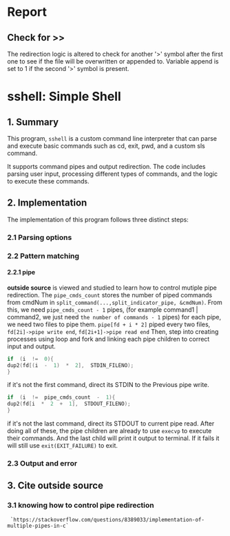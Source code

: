 # Report

## Check for >>
The redirection logic is altered to check for another '>' symbol after 
the first one to see if the file will be overwritten or appended to.
Variable append is set to 1 if the second '>' symbol is present.

# sshell: Simple Shell
## 1. Summary
This program, `sshell` is a custom command line interpreter that can parse and execute basic commands such as cd, exit, pwd, and a custom sls command. 

It supports command pipes and output redirection. The code includes parsing user input, processing different types of commands, and the logic to execute these commands.

## 2. Implementation
The implementation of this program follows three distinct steps:
### 2.1 Parsing options
### 2.2 Pattern matching
#### 2.2.1 pipe
__outside source__ is viewed and studied to learn how to control mutiple pipe redirection. 
The `pipe_cmds_count` stores the number of piped commands from cmdNum in `split_command(...,split_indicator_pipe, &cmdNum)`. 
From this, we need `pipe_cmds_count - 1` pipes, (for example command1 | command2, we just need `the number of commands - 1` pipes)
for each pipe, we need two files to pipe them.
`pipe[fd + i * 2]` piped every two files, `fd[2i]->pipe write end`, `fd[2i+1]->pipe read end`
Then, step into creating processes using loop and fork and linking each pipe children to correct input and output.
```c
if  (i  !=  0){
dup2(fd[(i  -  1)  *  2],  STDIN_FILENO);
}
```
if it's not the first command, direct its STDIN to the Previous pipe write.
```c
if  (i  !=  pipe_cmds_count  -  1){
dup2(fd[i  *  2  +  1],  STDOUT_FILENO);
}
```
if it's not the last command, direct its STDOUT to current pipe read.
After doing all of these, the pipe children are already to use `execvp` to execute their commands. And the last child will print it output to terminal. If it fails it will still use `exit(EXIT_FAILURE)` to exit.

### 2.3 Output and error

## 3. Cite outside source
### 3.1 knowing how to control pipe redirection
     `https://stackoverflow.com/questions/8389033/implementation-of-multiple-pipes-in-c`

